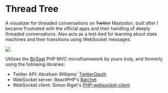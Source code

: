 # Thread Tree

A visualizer for threaded conversations on ~~Twitter~~ Mastodon, built after I became
frustrated with the official apps and their handling of deeply threaded
conversations. Also acts as a test-bed for learning about state machines and
their transitions using WebSocket messages.

![](https://user-images.githubusercontent.com/235537/172041486-bcbbd983-da46-4298-94b8-aba641def82d.gif)

Utilizes the [BirSaat](https://github.com/Two9A/BirSaat) PHP MVC microframework
by yours truly, and formerly using the following libraries:

* Twitter API: Abraham Williams' [TwitterOauth](https://twitteroauth.com/)
* WebSocket server: ReactPHP's [Ratchet](https://github.com/ratchetphp/Ratchet)
* WebSocket client: Simon Riget's [PHP-websocket-client](https://github.com/paragi/PHP-websocket-client)
